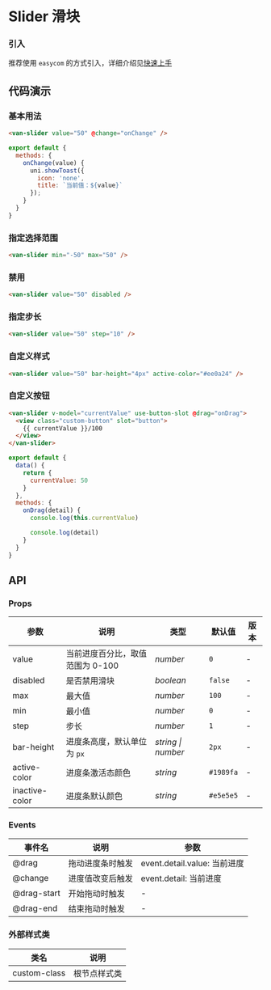 # Slider 滑块

### 引入

推荐使用 `easycom` 的方式引入，详细介绍见[快速上手](#/quickstart#easycom-mo-shi-tui-jian)

## 代码演示

### 基本用法

```html
<van-slider value="50" @change="onChange" />
```

```js
export default {
  methods: {
    onChange(value) {
      uni.showToast({
        icon: 'none',
        title: `当前值：${value}`
      });
    }
  }
}
```

### 指定选择范围

```html
<van-slider min="-50" max="50" />
```

### 禁用

```html
<van-slider value="50" disabled />
```

### 指定步长

```html
<van-slider value="50" step="10" />
```

### 自定义样式

```html
<van-slider value="50" bar-height="4px" active-color="#ee0a24" />
```

### 自定义按钮

```html
<van-slider v-model="currentValue" use-button-slot @drag="onDrag">
  <view class="custom-button" slot="button">
    {{ currentValue }}/100
  </view>
</van-slider>
```

```js
export default {
  data() {
    return {
      currentValue: 50
    }
  },
  methods: {
    onDrag(detail) {
      console.log(this.currentValue)

      console.log(detail)
    }
  }
}
```

## API

### Props

| 参数 | 说明 | 类型 | 默认值 | 版本 |
| --- | --- | --- | --- | --- |
| value | 当前进度百分比，取值范围为 0-100 | _number_ | `0` | - |
| disabled | 是否禁用滑块 | _boolean_ | `false` | - |
| max | 最大值 | _number_ | `100` | - |
| min | 最小值 | _number_ | `0` | - |
| step | 步长 | _number_ | `1` | - |
| bar-height | 进度条高度，默认单位为 `px` | _string \| number_ | `2px` | - |
| active-color | 进度条激活态颜色 | _string_ | `#1989fa` | - |
| inactive-color | 进度条默认颜色 | _string_ | `#e5e5e5` | - |

### Events

| 事件名          | 说明             | 参数                         |
| --------------- | ---------------- | ---------------------------- |
| @drag       | 拖动进度条时触发 | event.detail.value: 当前进度 |
| @change     | 进度值改变后触发 | event.detail: 当前进度       |
| @drag-start | 开始拖动时触发   | -                            |
| @drag-end   | 结束拖动时触发   | -                            |

### 外部样式类

| 类名         | 说明         |
| ------------ | ------------ |
| custom-class | 根节点样式类 |
